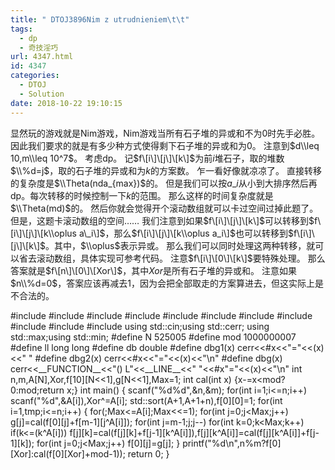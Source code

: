 ```yaml
---
title: " DTOJ3896Nim z utrudnieniem\t\t"
tags:
  - dp
  - 奇技淫巧
url: 4347.html
id: 4347
categories:
  - DTOJ
  - Solution
date: 2018-10-22 19:10:15
---
```


显然玩的游戏就是Nim游戏，Nim游戏当所有石子堆的异或和不为$0$时先手必胜。 因此我们要求的就是有多少种方式使得剩下石子堆的异或和为$0$。 注意到$d\\leq 10,m\\leq 10^7$。 考虑dp。 记$f\[i\]\[j\]\[k\]$为前$i$堆石子，取的堆数$\\%d=j$，取的石子堆的异或和为$k$的方案数。 乍一看好像就凉凉了。 直接转移的复杂度是$\\Theta(nda_{max})$的。 但是我们可以按$a\_i$从小到大排序然后再dp。每次转移的时候控制一下$k$的范围。 那么这样的时间复杂度就是$\\Theta(md)$的。 然后你就会觉得开个滚动数组就可以卡过空间过掉此题了。 但是，这题卡滚动数组的空间…… 我们注意到如果$f\[i\]\[j\]\[k\]$可以转移到$f\[i\]\[j\]\[k\\oplus a\_i\]$，那么$f\[i\]\[j\]\[k\\oplus a_i\]$也可以转移到$f\[i\]\[j\]\[k\]$。其中，$\\oplus$表示异或。 那么我们可以同时处理这两种转移，就可以省去滚动数组，具体实现可参考代码。 注意$f\[i\]\[0\]\[k\]$要特殊处理。 那么答案就是$f\[n\]\[0\]\[Xor\]$，其中$Xor$是所有石子堆的异或和。 注意如果$n\\%d=0$，答案应该再减去$1$，因为会把全部取走的方案算进去，但这实际上是不合法的。

#include<iostream>
#include<cstdio>
#include<cstdlib>
#include<cstring>
#include<string>
#include<cmath>
#include<algorithm>
#include<queue>
#include<vector>
#include<set>
#include<map>
using std::cin;using std::cerr;
using std::max;using std::min;
#define N 525005
#define mod 1000000007 
#define ll long long
#define db double
#define dbg1(x) cerr<<#x<<"="<<(x)<<" "
#define dbg2(x) cerr<<#x<<"="<<(x)<<"\\n"
#define dbg(x) cerr<<\_\_FUNCTION\_\_<<"() L"<<\_\_LINE\_\_<<" "<<#x"="<<(x)<<"\\n"
int n,m,A\[N\],Xor,f\[10\]\[N<<1\],g\[N<<1\],Max=1;
int cal(int x) {x-=x<mod?0:mod;return x;}
int main()
{
	scanf("%d%d",&n,&m);
	for(int i=1;i<=n;i++) scanf("%d",&A\[i\]),Xor^=A\[i\];
	std::sort(A+1,A+1+n),f\[0\]\[0\]=1;
	for(int i=1,tmp;i<=n;i++)
	{
		for(;Max<=A\[i\];Max<<=1);
		for(int j=0;j<Max;j++) g\[j\]=cal(f\[0\]\[j\]+f\[m-1\]\[j^A\[i\]\]);
		for(int j=m-1;j;j--)
			for(int k=0;k<Max;k++)
				if(k<=(k^A\[i\]))
					f\[j\]\[k\]=cal(f\[j\]\[k\]+f\[j-1\]\[k^A\[i\]\]),f\[j\]\[k^A\[i\]\]=cal(f\[j\]\[k^A\[i\]\]+f\[j-1\]\[k\]);
		for(int j=0;j<Max;j++) f\[0\]\[j\]=g\[j\];
	}
	printf("%d\\n",n%m?f\[0\]\[Xor\]:cal(f\[0\]\[Xor\]+mod-1));
	return 0;
}